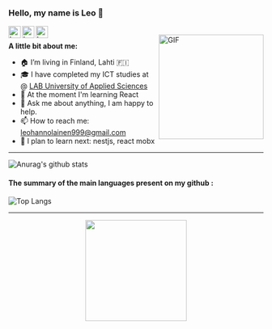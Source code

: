 ### Hello, my name is Leo  👋  

<a href="https://www.linkedin.com/in/leo-hannolainen-860859205/">
  <img align="left" alt="Leos's LinkedIn" width="24px" src="https://cdn.jsdelivr.net/npm/simple-icons@v3/icons/linkedin.svg" />
</a>
<a href="https://www.facebook.com/profile.php?id=100075215934509">
  <img align="left" alt="Leo's Facebook" width="24px" src="https://cdn.jsdelivr.net/npm/simple-icons@v3/icons/facebook.svg" />
</a>
<a href="https://twitter.com/LeoHannolainen">
  <img align="left" alt="Leos's Twitter" width="24px" src="https://cdn.jsdelivr.net/npm/simple-icons@3.13.0/icons/twitter.svg" />
</a>

<br />

<img align="right" width="207rem" alt="GIF" src="https://media.giphy.com/media/o0vwzuFwCGAFO/giphy.gif" />

**A little bit about me:**
- 🏠 I’m living in Finland, Lahti  🇫🇮
- 🎓 I have completed my ICT studies at @ [LAB University of Applied Sciences](https://lab.fi/en)
- 🌱  At the moment I'm learning React
- 💬  Ask me about anything, I am happy to help.
- 📫  How to reach me: leohannolainen999@gmail.com
- 🚀 I plan to learn next: nestjs, react mobx

***


![Anurag's github stats](https://github-readme-stats.vercel.app/api?username=leolab1337&show_icons=true) 

#### The summary of the main languages present on my github : 

![Top Langs](https://github-readme-stats.vercel.app/api/top-langs/?username=leolab1337&layout=compact)

---

<p align="center"> 
  <img width= 200rem src="https://komarev.com/ghpvc/?username=leolab1337&style=plastic&color=5194f0" />
</p>


